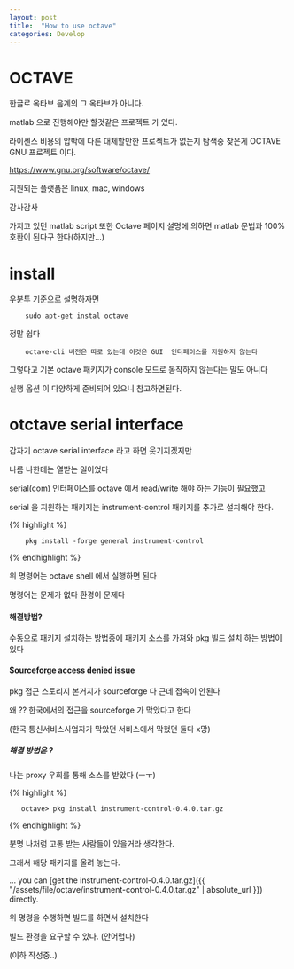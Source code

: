 ```yaml
---
layout: post
title:  "How to use octave"
categories: Develop
---
```

# OCTAVE
한글로 옥타브 음계의 그 옥타브가 아니다.
 
matlab 으로 진행해야만 할것같은 프로젝트 가 있다.

라이센스 비용의 압박에 다른 대체할만한 프로젝트가 없는지 탐색중 찾은게 
OCTAVE GNU 프로젝트 이다. 

https://www.gnu.org/software/octave/

지원되는 플랫폼은 linux, mac, windows 

감사감사 

가지고 있던 matlab script 또한 Octave 페이지 설명에 의하면 matlab 문법과 100% 호환이 된다구 한다(하지만...)

# install 
우분투 기준으로 설명하자면 

        sudo apt-get instal octave

정말 쉽다 

        octave-cli 버전은 따로 있는데 이것은 GUI  인터페이스를 지원하지 않는다 

그렇다고 기본 octave 패키지가 console 모드로 동작하지 않는다는 말도 아니다 

실행 옵션 이 다양하게 준비되어 있으니 참고하면된다.


# otctave serial interface

갑자기 octave serial interface 라고 하면 웃기지겠지만 

나름 나한테는 열받는 일이었다 

serial(com) 인터페이스를 octave  에서 read/write 해야 하는 기능이 필요했고

serial 을 지원하는 패키지는 instrument-control 패키지를 추가로 설치해야 한다.

{% highlight %}

        pkg install -forge general instrument-control 

{% endhighlight %}

위 명령어는 octave shell 에서 실행하면 된다 

명령어는 문제가 없다 환경이 문제다 


#### 해결방법?

수동으로 패키지 설치하는 방법중에 패키지 소스를 가져와 pkg 빌드 설치 하는 방법이 있다

#### Sourceforge access denied issue

pkg 접근 스토리지 본거지가 sourceforge 다 근데 접속이 안된다 

왜 ?? 한국에서의 접근을 sourceforge 가 막았다고 한다 

(한국 통신서비스사업자가 막았던 서비스에서 막혔던 둘다 x망)

##### 해결 방법은 ? 



나는 proxy 우회를 통해 소스를 받았다 (ㅡㅜ) 

{% highlight %}

       octave> pkg install instrument-control-0.4.0.tar.gz


{% endhighlight %}

분명 나처럼 고통 받는 사람들이 있을거라 생각한다.

그래서 해당 패키지를 올려 놓는다.

... you can [get the instrument-control-0.4.0.tar.gz]({{ "/assets/file/octave/instrument-control-0.4.0.tar.gz" | absolute_url }}) directly.

위 명령을 수행하면 빌드를 하면서 설치한다 

빌드 환경을 요구할 수 있다. (안어렵다)

(이하 작성중..)